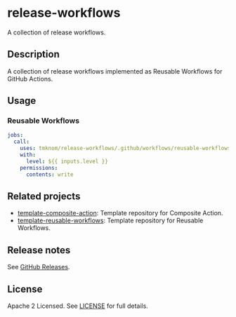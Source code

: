 # release-workflows

A collection of release workflows.

## Description

A collection of release workflows implemented as Reusable Workflows for GitHub Actions.

## Usage

### Reusable Workflows

```yaml
jobs:
  call:
    uses: tmknom/release-workflows/.github/workflows/reusable-workflows.yml@v0
    with:
      level: ${{ inputs.level }}
    permissions:
      contents: write
```

## Related projects

- [template-composite-action](https://github.com/tmknom/template-composite-action): Template repository for Composite Action.
- [template-reusable-workflows](https://github.com/tmknom/template-reusable-workflows): Template repository for Reusable Workflows.

## Release notes

See [GitHub Releases][releases].

## License

Apache 2 Licensed. See [LICENSE](LICENSE) for full details.

[releases]: https://github.com/tmknom/release-workflows/releases
